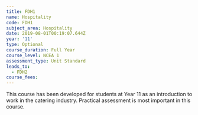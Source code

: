 ```yaml
---
title: FDH1
name: Hospitality
code: FDH1
subject_area: Hospitality
date: 2019-08-01T00:19:07.644Z
year: '11'
type: Optional
course_duration: Full Year
course_level: NCEA 1
assessment_type: Unit Standard
leads_to:
  - FDH2
course_fees:
---
```

This course has been developed for students at Year 11 as an introduction to work in the catering industry. Practical assessment is most important in this course.
